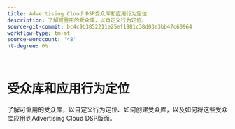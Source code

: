 ```yaml
---
title: Advertising Cloud DSP受众库和应用行为定位
description: 了解可重用的受众库，以自定义行为定位。
source-git-commit: bc4c9b3852211e25ef1981c38d03e3bb47c60964
workflow-type: tm+mt
source-wordcount: '48'
ht-degree: 0%

---
```


# 受众库和应用行为定位

了解可重用的受众库，以自定义行为定位、如何创建受众库，以及如何将这些受众库应用到Advertising Cloud DSP版面。

<!--
>[!VIDEO]()
-->
